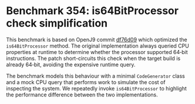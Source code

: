 # Benchmark 354: is64BitProcessor check simplification

This benchmark is based on OpenJ9 commit [df76d09](https://github.com/eclipse-openj9/openj9/commit/df76d092295bcc1a4aa3d7aa85e0abf70e091f0a) which optimized the `is64BitProcessor` method.
The original implementation always queried CPU properties at runtime to determine
whether the processor supported 64‑bit instructions. The patch short-circuits
this check when the target build is already 64‑bit, avoiding the expensive
runtime query.

The benchmark models this behaviour with a minimal `CodeGenerator` class and a
mock CPU query that performs work to simulate the cost of inspecting the system.
We repeatedly invoke `is64BitProcessor` to highlight the performance difference
between the two implementations.
